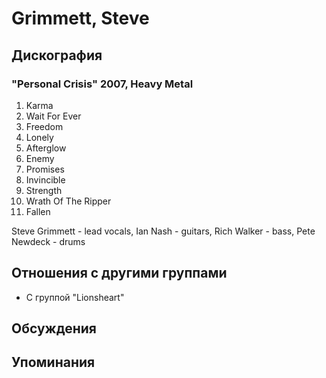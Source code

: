 # Grimmett, Steve



## Дискография

### "Personal Crisis" 2007, Heavy Metal

1. Karma
2. Wait For Ever
3. Freedom
4. Lonely
5. Afterglow
6. Enemy
7. Promises
8. Invincible
9. Strength
10. Wrath Of The Ripper
11. Fallen

Steve Grimmett - lead vocals,
Ian Nash - guitars,
Rich Walker - bass,
Pete Newdeck - drums


## Отношения с другими группами

* C группой "Lionsheart" 

## Обсуждения


## Упоминания

